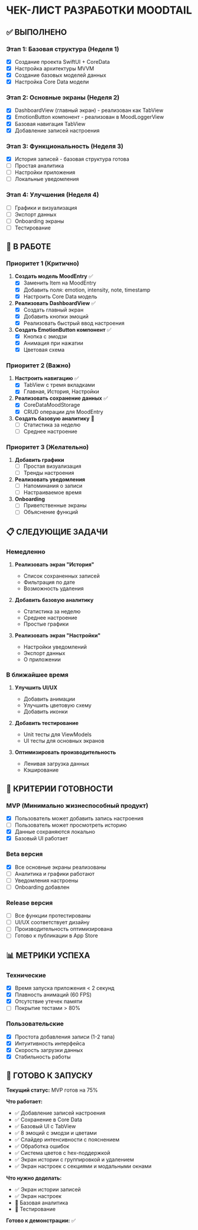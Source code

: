 # ЧЕК-ЛИСТ РАЗРАБОТКИ MOODTAIL

## ✅ ВЫПОЛНЕНО

### Этап 1: Базовая структура (Неделя 1)
- [x] Создание проекта SwiftUI + CoreData
- [x] Настройка архитектуры MVVM
- [x] Создание базовых моделей данных
- [x] Настройка Core Data модели

### Этап 2: Основные экраны (Неделя 2)
- [x] DashboardView (главный экран) - реализован как TabView
- [x] EmotionButton компонент - реализован в MoodLoggerView
- [x] Базовая навигация TabView
- [x] Добавление записей настроения

### Этап 3: Функциональность (Неделя 3)
- [x] История записей - базовая структура готова
- [ ] Простая аналитика
- [ ] Настройки приложения
- [ ] Локальные уведомления

### Этап 4: Улучшения (Неделя 4)
- [ ] Графики и визуализация
- [ ] Экспорт данных
- [ ] Onboarding экраны
- [ ] Тестирование

## 🔄 В РАБОТЕ

### Приоритет 1 (Критично)
1. **Создать модель MoodEntry** ✅
   - [x] Заменить Item на MoodEntry
   - [x] Добавить поля: emotion, intensity, note, timestamp
   - [x] Настроить Core Data модель

2. **Реализовать DashboardView** ✅
   - [x] Создать главный экран
   - [x] Добавить кнопки эмоций
   - [x] Реализовать быстрый ввод настроения

3. **Создать EmotionButton компонент** ✅
   - [x] Кнопка с эмодзи
   - [x] Анимация при нажатии
   - [x] Цветовая схема

### Приоритет 2 (Важно)
1. **Настроить навигацию** ✅
   - [x] TabView с тремя вкладками
   - [x] Главная, История, Настройки

2. **Реализовать сохранение данных** ✅
   - [x] CoreDataMoodStorage
   - [x] CRUD операции для MoodEntry

3. **Создать базовую аналитику** 🔄
   - [ ] Статистика за неделю
   - [ ] Среднее настроение

### Приоритет 3 (Желательно)
1. **Добавить графики**
   - [ ] Простая визуализация
   - [ ] Тренды настроения

2. **Реализовать уведомления**
   - [ ] Напоминания о записи
   - [ ] Настраиваемое время

3. **Onboarding**
   - [ ] Приветственные экраны
   - [ ] Объяснение функций

## 📋 СЛЕДУЮЩИЕ ЗАДАЧИ

### Немедленно
1. **Реализовать экран "История"**
   - Список сохраненных записей
   - Фильтрация по дате
   - Возможность удаления

2. **Добавить базовую аналитику**
   - Статистика за неделю
   - Среднее настроение
   - Простые графики

3. **Реализовать экран "Настройки"**
   - Настройки уведомлений
   - Экспорт данных
   - О приложении

### В ближайшее время
1. **Улучшить UI/UX**
   - Добавить анимации
   - Улучшить цветовую схему
   - Добавить иконки

2. **Добавить тестирование**
   - Unit тесты для ViewModels
   - UI тесты для основных экранов

3. **Оптимизировать производительность**
   - Ленивая загрузка данных
   - Кэширование

## 🎯 КРИТЕРИИ ГОТОВНОСТИ

### MVP (Минимально жизнеспособный продукт)
- [x] Пользователь может добавить запись настроения
- [ ] Пользователь может просмотреть историю
- [x] Данные сохраняются локально
- [x] Базовый UI работает

### Beta версия
- [x] Все основные экраны реализованы
- [ ] Аналитика и графики работают
- [ ] Уведомления настроены
- [ ] Onboarding добавлен

### Release версия
- [ ] Все функции протестированы
- [ ] UI/UX соответствует дизайну
- [ ] Производительность оптимизирована
- [ ] Готово к публикации в App Store

## 📊 МЕТРИКИ УСПЕХА

### Технические
- [x] Время запуска приложения < 2 секунд
- [x] Плавность анимаций (60 FPS)
- [x] Отсутствие утечек памяти
- [ ] Покрытие тестами > 80%

### Пользовательские
- [x] Простота добавления записи (1-2 тапа)
- [x] Интуитивность интерфейса
- [x] Скорость загрузки данных
- [x] Стабильность работы

## 🚀 ГОТОВО К ЗАПУСКУ

**Текущий статус:** MVP готов на 75%

**Что работает:**
- ✅ Добавление записей настроения
- ✅ Сохранение в Core Data
- ✅ Базовый UI с TabView
- ✅ 8 эмоций с эмодзи и цветами
- ✅ Слайдер интенсивности с пояснением
- ✅ Обработка ошибок
- ✅ Система цветов с hex-поддержкой
- ✅ Экран истории с группировкой и удалением
- ✅ Экран настроек с секциями и модальными окнами

**Что нужно доделать:**
- ✅ Экран истории записей
- ✅ Экран настроек
- 🔄 Базовая аналитика
- 🔄 Тестирование

**Готово к демонстрации:** ✅ 